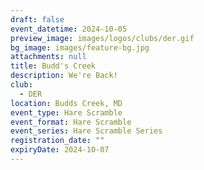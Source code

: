 ```yaml
---
draft: false
event_datetime: 2024-10-05
preview_image: images/logos/clubs/der.gif
bg_image: images/feature-bg.jpg
attachments: null
title: Budd's Creek
description: We're Back!
club:
  - DER
location: Budds Creek, MD
event_type: Hare Scramble
event_format: Hare Scramble
event_series: Hare Scramble Series
registration_date: ""
expiryDate: 2024-10-07
---
```

